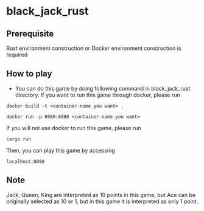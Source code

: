# black_jack_rust
## Prerequisite
Rust environment construction or Docker environment construction is required
## How to play
- You can do this game by doing following command in black_jack_rust directory.
If you want to run this game through docker, please run
```
docker build -t <container-name you want> .
```
```
docker run -p 8080:8080 <container-name you want>
```
If you will not use docker to run this game, please run
```
cargo run
```
Then, you can play this game by accessing
```
localhost:8080
```
## Note
Jack, Queen, King are interpreted as 10 points in this game, but Ace can be originally selected as 10 or 1, but in this game it is interpreted as only 1 point.

